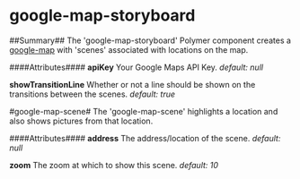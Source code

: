 google-map-storyboard
=====================
##Summary##
The 'google-map-storyboard' Polymer component creates a  [google-map](https://github.com/GoogleWebComponents/google-map) with 'scenes'  associated with locations on the map.

####Attributes####
**apiKey**
  Your Google Maps API Key.
  *default: null*

**showTransitionLine**
  Whether or not a line should be shown on the transitions between the scenes.
  *default: true*

#google-map-scene#
The 'google-map-scene' highlights a location and also shows pictures from that location.

####Attributes####
**address**
  The address/location of the scene.
  *default: null*

**zoom**
  The zoom at which to show this scene.
  *default: 10*